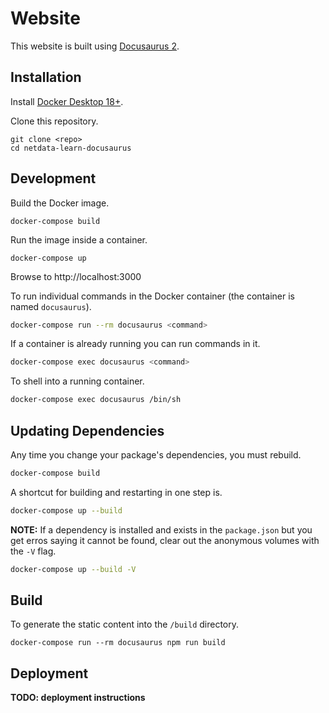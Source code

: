 # Website

This website is built using [Docusaurus 2](https://v2.docusaurus.io/).

## Installation

Install [Docker Desktop 18+](https://www.docker.com/products/docker-desktop).

Clone this repository.

    git clone <repo>
    cd netdata-learn-docusaurus

## Development

Build the Docker image.

    docker-compose build

Run the image inside a container.

    docker-compose up

Browse to http://localhost:3000

To run individual commands in the Docker container (the container is named
`docusaurus`).

```bash
docker-compose run --rm docusaurus <command>
```

If a container is already running you can run commands in it.

```bash
docker-compose exec docusaurus <command>
```

To shell into a running container.

```bash
docker-compose exec docusaurus /bin/sh
```

## Updating Dependencies

Any time you change your package's dependencies, you must rebuild.

```bash
docker-compose build
```

A shortcut for building and restarting in one step is.

```bash
docker-compose up --build
```

**NOTE:** If a dependency is installed and exists in the `package.json` but
you get erros saying it cannot be found, clear out the anonymous volumes with
the `-V` flag.

```bash
docker-compose up --build -V
```

## Build

To generate the static content into the `/build` directory.

    docker-compose run --rm docusaurus npm run build

## Deployment

**TODO: deployment instructions**
